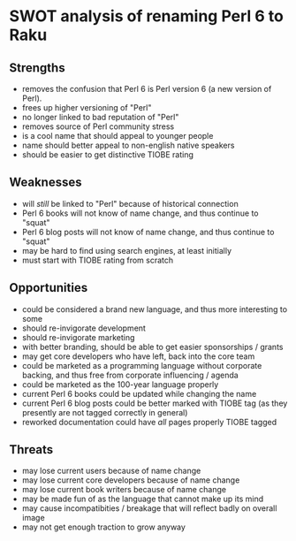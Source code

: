 # SWOT analysis of renaming Perl 6 to Raku

## Strengths

- removes the confusion that Perl 6 is Perl version 6 (a new version of Perl).
- frees up higher versioning of "Perl"
- no longer linked to bad reputation of "Perl"
- removes source of Perl community stress
- is a cool name that should appeal to younger people
- name should better appeal to non-english native speakers
- should be easier to get distinctive TIOBE rating

## Weaknesses

- will *still* be linked to "Perl" because of historical connection
- Perl 6 books will not know of name change, and thus continue to "squat"
- Perl 6 blog posts will not know of name change, and thus continue to "squat"
- may be hard to find using search engines, at least initially
- must start with TIOBE rating from scratch

## Opportunities

- could be considered a brand new language, and thus more interesting to some
- should re-invigorate development
- should re-invigorate marketing
- with better branding, should be able to get easier sponsorships / grants
- may get core developers who have left, back into the core team
- could be marketed as a programming language without corporate backing, and thus free from corporate influencing / agenda
- could be marketed as the 100-year language properly
- current Perl 6 books could be updated while changing the name
- current Perl 6 blog posts could be better marked with TIOBE tag (as they presently are not tagged correctly in general)
- reworked documentation could have *all* pages properly TIOBE tagged

## Threats

- may lose current users because of name change
- may lose current core developers because of name change
- may lose current book writers because of name change
- may be made fun of as the language that cannot make up its mind
- may cause incompatibities / breakage that will reflect badly on overall image
- may not get enough traction to grow anyway
